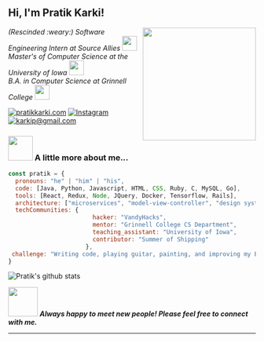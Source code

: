 <h2> Hi, I'm Pratik Karki! <!--<img src="https://media.giphy.com/media/mGcNjsfWAjY5AEZNw6/giphy.gif" width="50">--></h2>

<img align='right' src="https://user-images.githubusercontent.com/5713670/87202985-820dcb80-c2b6-11ea-9f56-7ec461c497c3.gif" width="230">


<p><em>(Rescinded :weary:) Software Engineering Intern at Source Allies <img src="https://media.giphy.com/media/WUlplcMpOCEmTGBtBW/giphy.gif" width="30"></br>Master's of Computer Science at the University of Iowa <img src="https://media.giphy.com/media/fYSnHlufseco8Fh93Z/giphy.gif" width="30"></br>B.A. in Computer Science at Grinnell College <img src="https://media.giphy.com/media/fYSnHlufseco8Fh93Z/giphy.gif" width="30">
</em></p>

[![pratikkarki.com](https://img.shields.io/static/v1?label=pratikkarki.com&message=%20&color=yellow&logo=&style=flat-square&logoColor=white)](http://pratikkarki.com/) [![Instagram](https://img.shields.io/static/v1?label=instagram&message=%20&color=orange&logo=Instagram&style=flat-square&logoColor=white)](https://www.instagram.com/pratikal.joke/) [![karkip@gmail.com](https://img.shields.io/static/v1?label=karkp@gmail.com&message=%20&color=red&logo=gmail&style=flat-square&logoColor=white)](mailto:karkip@gmail.com)


### <img src="https://media.giphy.com/media/VgCDAzcKvsR6OM0uWg/giphy.gif" width="50"> A little more about me...  

```javascript
const pratik = {
  pronouns: "he" | "him" | "his",
  code: [Java, Python, Javascript, HTML, CSS, Ruby, C, MySQL, Go],
  tools: [React, Redux, Node, JQuery, Docker, Tensorflow, Rails],
  architecture: ["microservices", "model-view-controller", "design system pattern"],
  techCommunities: {
                        hacker: "VandyHacks",
                        mentor: "Grinnell College CS Department",
                        teaching_assistant: "University of Iowa",
                        contributor: "Summer of Shipping"
                      },
 challenge: "Writing code, playing guitar, painting, and improving my Español during quarantine!"
}
```

![Pratik's github stats](https://github-readme-stats.vercel.app/api?username=karkipra&hide=["contribs","issues"])

<img src="https://media.giphy.com/media/LnQjpWaON8nhr21vNW/giphy.gif" width="60"> <em><b>Always happy to meet new people! Please feel free to connect with me.</b></em>

---




